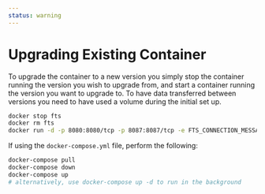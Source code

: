 ```yaml
---
status: warning
---
```


# Upgrading Existing Container
To upgrade the container to a new version you simply
stop the container running the version you wish to upgrade from,
and start a container running the version you want to upgrade to.
To have data transferred between versions you need to have used a volume during the initial set up.

```bash
docker stop fts
docker rm fts
docker run -d -p 8080:8080/tcp -p 8087:8087/tcp -e FTS_CONNECTION_MESSAGE="Server Connection Message" -e FTS_SAVE_COT_TO_DB="True" -v fts_data:/data --name fts --restart unless-stopped freetakteam/freetakserver:{New FTS version}
```

If using the `docker-compose.yml` file, perform the following:

```bash
docker-compose pull
docker-compose down
docker-compose up
# alternatively, use docker-compose up -d to run in the background
```